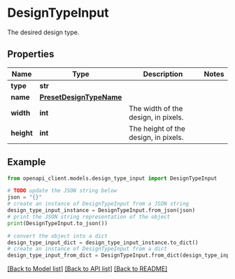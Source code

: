 # DesignTypeInput

The desired design type.

## Properties

Name | Type | Description | Notes
------------ | ------------- | ------------- | -------------
**type** | **str** |  | 
**name** | [**PresetDesignTypeName**](PresetDesignTypeName.md) |  | 
**width** | **int** | The width of the design, in pixels. | 
**height** | **int** | The height of the design, in pixels. | 

## Example

```python
from openapi_client.models.design_type_input import DesignTypeInput

# TODO update the JSON string below
json = "{}"
# create an instance of DesignTypeInput from a JSON string
design_type_input_instance = DesignTypeInput.from_json(json)
# print the JSON string representation of the object
print(DesignTypeInput.to_json())

# convert the object into a dict
design_type_input_dict = design_type_input_instance.to_dict()
# create an instance of DesignTypeInput from a dict
design_type_input_from_dict = DesignTypeInput.from_dict(design_type_input_dict)
```
[[Back to Model list]](../README.md#documentation-for-models) [[Back to API list]](../README.md#documentation-for-api-endpoints) [[Back to README]](../README.md)


